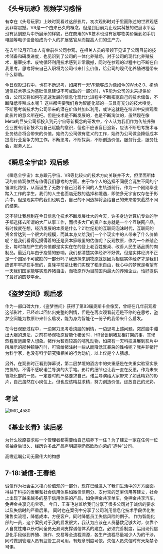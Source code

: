 ## 《头号玩家》视频学习感悟

有幸在《头号玩家》上映时观看过这部影片，初次观影时对于里面陈述的世界观感到非常震撼。VR是一个由来已久的概念，但是到目前为止现实科技的进展水平远没有达到影片中所展示的样貌，已在商用的VR技术也没有足够物美价廉到如手机电脑等电子设备般成为个人的扩展感官从而提高人们的生产力。

在去年12月7日本人有幸前往公司参观，在相关人员的带领下见识了公司目前的技术储备和研发进度，也见识到了公司的一体化养殖场，对于公司的现代化养殖技术、屠宰技术、废物循环利用技术感到非常震撼，同时在参观的过程中也不断在自我思考，思考将来自己入职将为公司带来什么价值，给公司的现代化养殖进程带来什么帮助。

今日观影过程中，也在不断思考，如果有一天VR能够成为像如今的Web2.0、移动通信技术等成为基础信息建设不可或缺的一部分时，VR能为公司的未来提供价值，公司又将如何在迅速发展的信息化现代化进程中不断拓宽自己的技术储备，不断降低养殖成本呢？
这些都需要我们身为智能化部的一员具有充分的技术嗅觉，不断思考新技术为公司带来的潜在价值并加以利用，或许这就是在培训中安排观看此影片的意义所在吧。但是技术是不断发展的，也是不断淘汰的，虽然现在像Meta的巨头公司都投入到元宇宙等新概念的研发中，个人认为我们作为传统养殖企业要有用新技术为自己赋能的意识，但也不应该盲目追新，应该不断思考技术与业务结合将会带来的价值，始终为公司做有意义的工作，始终为公司做会降低成本提高行业竞争力的工作。不断思考，不断探索，不断创造价值，服务行业，服务社会，服务人民。

## 《瞬息全宇宙》观后感

《瞬息全宇宙》本身跟元宇宙、VR等比较火的技术方向关联并不大，但里面所体现的价值观依然有值得我们思考的方面。由于每个人的选择不同便会诞生不同的宇宙演化路径，从而诞生了无数个自己沿着不同的人生轨道前行，作为一个刚刚毕业踏入工作的学生，我们的人生也面临无数的选择和境遇，即使多元宇宙仅存在于影片中，但是现实中的我们也明白，自己的不同选择将会给自己的未来带来截然不同的结果。

这不禁让我想到在今日信息化技术不断发展壮大的今天，许多身边计算机专业的学子都选择去所谓的大厂从事工作，而很多大厂的资产本身就是一个个互联网产品。有时候就在想，经济发展的本质是什么？21世纪初的互联网泡沫时代，互联网的资金曾达到一个很大的规模，而其本身又给我们一个个现实中的人带来了什么价值呢？是我们看得见摸得着的还是资本家眼里的估值呢？反观牧原，作为一个养殖企业，每时每刻产生的价值都是实实在在的登上老百姓餐桌、改善人民生活品质的肉制品。最近几年由于疫情的影响，我们都清楚实体经济不好做，但是实体经济不正是一个国家不可或缺的一部分吗？我选择来到牧原就是因为相信实体经济才是我们应该牢牢抓在手里的，袁隆平前辈让我们实现了稻米自由，我心中的梦就是希望有一天我们国家能够实现养猪自由，而牧原作为目前国内最大的养殖企业，恰好提供了最好的圆梦平台。

## 《盗梦空间》观后感

作为一部口碑大作，《盗梦空间》获得了第83届奥斯卡金像奖，曾经在几年前观看这部影片，已经难以回忆出完整的剧情，但是在再次观看前还是不停的在思考，盗梦空间能为牧原带来什么启发，能为身为智能化一份子的我带来什么启发。

在今日观影过程中，一边努力思考着烧脑的剧情，一边思考上述问题。突然脑中蹦出大胆的想法，之前在参观牧原智能化猪舍时，HR曾谈到猪互相打架的事，其惨烈程度远超常人想象。猪作为智商较高的哺乳动物，如果有一天科技进展到影片中所展示的那种镇静剂时，可否给猪注射一些从而降低其暴戾的性格呢？我并非猪行为科学家，也没有科学研究猪相关的行为动机，以上仅是个人猜想。

另外，在观影时正看到弹幕说，第二层梦境的酒店中的失重感是在失重实验室实景拍摄的，不得不感叹诺兰导演的大手笔。影片的细节也让我一直在反思，作为未来智能化部的一员，一定要时刻严格要求自己，诺兰导演给大家带来了如此精彩的影片，自己虽然在小岗位上，但也应该精益求精，努力创造价值，绽放自己的光彩。

## 考试

![IMG_4580](https://holon-image.oss-cn-beijing.aliyuncs.com/20220711142212J9U8td.png)

## 《基业长青》读后感

为什么牧原要求每一个管理者都需要给自己培养下一任？为了建立一家在任何一位领袖身后很久、经历许多此产品声明周期仍然欣欣向荣的“造种”公司。

高瞻远瞩公司无需伟大的构想

## 7-18:诚信-王春艳

诚信作为社会主义核心价值观的一部分，现在已经进入了我们生活中的方方面面。得益于科技的发展和社会信用体系如微信信用分、支付宝的芝麻信用等建立，社会上出现了越来越多的基于信用体系的产品，如免押金共享单车，免押金共享汽车，免押金共享充电宝等。
今日，王春艳总监给我们分享了很多公司对于诚信的要求以及失信时的严重后果。
同时也在案例中分享了公司利用信息化技术手段优化生猪售卖流程，降低成本，方便客户，同时降低员工失信风险的例子。
作为智能化部的一员，这个案例对于我的启发很大，我认为应该在人员基数足够大时，仅靠个人自觉性难以长时间全员无漏洞支撑诚信体系的建立，必须完善制度，运用现代信息化手段做到养殖、操作、交易等全流程溯源，各生产流程尽量减少人为的干涉，同时做到管理人员有监管工具可用，有规章制度可依，失信人员失信时有天条禁令可惧。